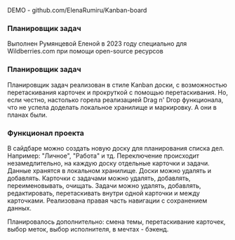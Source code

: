 DEMO - github.com/ElenaRumiru/Kanban-board

### Планировщик задач
Выполнен Румянцевой Еленой в 2023 году
специально для Wildberries.com
при помощи open-source ресурсов

### Планировщик задач 
Планировщик задач реализован в стиле Kanban доски, с возможностью перетаскивания карточек и прокруткой с помощью перетаскивания.
Но, если честно, настолько горела реализацией Drag n' Drop функционала, что не успела доделать локальное хранилище и маркировку. 
А они в планах были.

### Функционал проекта
В сайдбаре можно создать новую доску для планирования списка дел. Например: "Личное", "Работа" и тд.
Переключение происходит незамедлительно, на каждую доску отдельные карточки и задачи. Данные хранятся в локальном хранилище.
Доски можно удалять и добавлять.
Карточки с задачами можно удалять, добавлять, переименовывать, очищать.
Задачи можно удалять, добавлять, редактировать, перетаскивать внутри одной карточки и между карточками.
Реализована правая часть навигации с сохранением данных.

Планировалось дополнительно: смена темы, перетаскивание карточек, выбор меток, выбор исполнителя, в мечтах - бэкенд.
